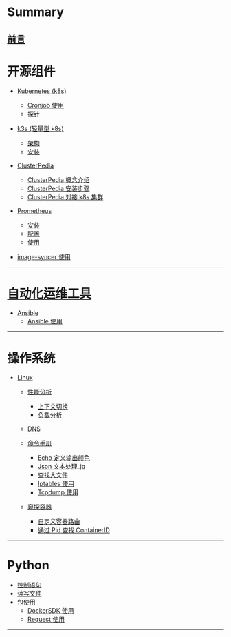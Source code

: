 # Summary

[前言](README.md)
---

# 开源组件

- [Kubernetes (k8s)]()
  - [Cronjob 使用](kubernetes/cronjob.md)
  - [探针](kubernetes/liveness_readiness_startup.md)

- [k3s (轻量型 k8s)]()
  - [架构](k3s/k3s-架构篇.md)
  - [安装](k3s/k3s-安装篇.md)

- [ClusterPedia]()
  - [ClusterPedia 概念介绍](clusterpedia/ClusterPedia-概念介绍.md)
  - [ClusterPedia 安装步骤](clusterpedia/ClusterPedia-安装步骤-v0.6.3.md)
  - [ClusterPedia 对接 k8s 集群](clusterpedia/ClusterPedia-对接-k8s.md)

- [Prometheus](other/prometheus/prometheus.md)
  - [安装]()
  - [配置]()
  - [使用]()

- [image-syncer 使用](other/imagesyncer/image-syncer.md)
---

# [自动化运维工具]()

- [Ansible]()
  - [Ansible 使用](ansible/ansible.md)
---

# 操作系统

- [Linux]()
  - [性能分析]()
    - [上下文切换](linux/cpu_上下文切换.md)
    - [负载分析](linux/cpu_Load_Average分析.md)

  - [DNS](linux/dns.md)
  - [命令手册]()
    - [Echo 定义输出颜色](linux/echo定制脚本输出颜色.md)
    - [Json 文本处理_jq](linux/json_jq.md)
    - [查找大文件](linux/linux_find_du_mv_delete.md)
    - [Iptables 使用](linux/iptables.md)
    - [Tcpdump 使用](linux/tcpdump.md)
  - [窥探容器]()
    - [自定义容器路由](linux/container_addroutes.md)
    - [通过 Pid 查找 ContainerID](linux/pidstat_vs_ps.md)
---

# Python

- [控制语句](python/流程控制语句.md)
- [读写文件](python/python读写文件.md)
- [包使用]()
  - [DockerSDK 使用](python/docker_sdk_used.md)
  - [Request 使用](python/requests.md)
---

